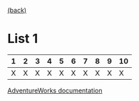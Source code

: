 [(back)](../)

# List 1
| 1 | 2 | 3 | 4 | 5 | 6 | 7 | 8 | 9 | 10 |
|---|---|---|---|---|---|---|---|---|----|
| X | X | X | X | X | X | X | X | X | X  |

[AdventureWorks documentation](https://dataedo.com/download/AdventureWorks.pdf)
